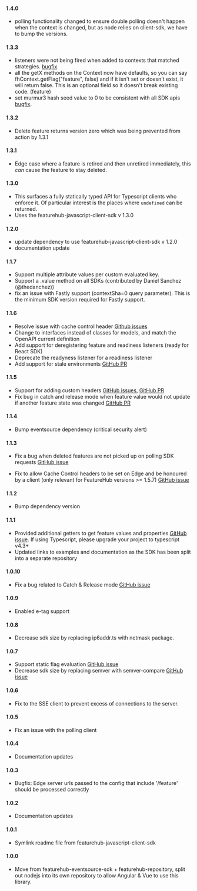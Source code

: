 #### 1.4.0
- polling functionality changed to ensure double polling doesn't happen when the context is changed, but as node
  relies on client-sdk, we have to bump the versions.
#### 1.3.3
- listeners were not being fired when added to contexts that matched strategies. [bugfix](https://github.com/featurehub-io/featurehub-javascript-sdk/issues/196)
- all the getX methods on the Context now have defaults, so you can say fhContext.getFlag("feature", false) and if it isn't set or doesn't exist, it will return false. This is an optional field so it doesn't break existing code. (feature)
- set murmur3 hash seed value to 0 to be consistent with all SDK apis [bugfix](https://github.com/featurehub-io/featurehub/issues/1109).
#### 1.3.2
- Delete feature returns version zero which was being prevented from action by 1.3.1
#### 1.3.1
- Edge case where a feature is retired and then unretired immediately, this _can_ cause the feature to stay deleted.
#### 1.3.0
- This surfaces a fully statically typed API for Typescript clients who enforce it. Of particular interest
  is the places where `undefined` can be returned.
- Uses the featurehub-javascript-client-sdk v 1.3.0
#### 1.2.0
- update dependency to use featurehub-javascript-client-sdk v 1.2.0
- documentation update
#### 1.1.7
- Support multiple attribute values per custom evaluated key.
- Support a .value method on all SDKs (contributed by Daniel Sanchez (@thedanchez))
- fix an issue with Fastly support (contextSha=0 query parameter). This is the minimum SDK version required for Fastly support. 
#### 1.1.6
- Resolve issue with cache control header [Github issues](https://github.com/featurehub-io/featurehub-javascript-sdk/issues/23)
- Change to interfaces instead of classes for models, and match the OpenAPI current definition
- Add support for deregistering feature and readiness listeners (ready for React SDK)
- Deprecate the readyness listener for a readiness listener
- Add support for stale environments [GitHub PR](https://github.com/featurehub-io/featurehub-javascript-sdk/pull/78)
#### 1.1.5
- Support for adding custom headers [GitHub issues](https://github.com/featurehub-io/featurehub-javascript-sdk/issues/32), [GitHub PR](https://github.com/featurehub-io/featurehub-javascript-sdk/pull/44)
- Fix bug in catch and release mode when feature value would not update if another feature state was changed [GitHub PR](https://github.com/featurehub-io/featurehub-javascript-sdk/pull/70)
#### 1.1.4
- Bump eventsource dependency (critical security alert)
#### 1.1.3
- Fix a bug when deleted features are not picked up on polling SDK requests [GitHub issue](https://github.com/featurehub-io/featurehub-javascript-sdk/issues/20)

- Fix to allow Cache Control headers to be set on Edge and be honoured by a client (only relevant for FeatureHub versions >= 1.5.7) [GitHub issue](https://github.com/featurehub-io/featurehub-javascript-sdk/issues/17)
#### 1.1.2
- Bump dependency version
#### 1.1.1
- Provided additional getters to get feature values and properties [GitHub issue](https://github.com/featurehub-io/featurehub-javascript-sdk/issues/4). If using Typescript, please upgrade your project to typescript v4.3+
- Updated links to examples and documentation as the SDK has been split into a separate repository
#### 1.0.10
- Fix a bug related to Catch & Release mode [GitHub issue](https://github.com/featurehub-io/featurehub/issues/648)
#### 1.0.9
- Enabled e-tag support
#### 1.0.8
- Decrease sdk size by replacing ip6addr.ts with netmask package.
#### 1.0.7
- Support static flag evaluation [GitHub issue](https://github.com/featurehub-io/featurehub/issues/497)
- Decrease sdk size by replacing semver with semver-compare [GitHub issue](https://github.com/featurehub-io/featurehub/issues/498)
#### 1.0.6
- Fix to the SSE client to prevent excess of connections to the server.
#### 1.0.5
- Fix an issue with the polling client
#### 1.0.4
- Documentation updates
#### 1.0.3
- Bugfix: Edge server urls passed to the config that include '/feature' should be processed correctly
#### 1.0.2
- Documentation updates
#### 1.0.1
- Symlink readme file from featurehub-javascript-client-sdk

#### 1.0.0
- Move from featurehub-eventsource-sdk + featurehub-repository, split out nodejs into its own repository to allow
  Angular & Vue to use this library. 

